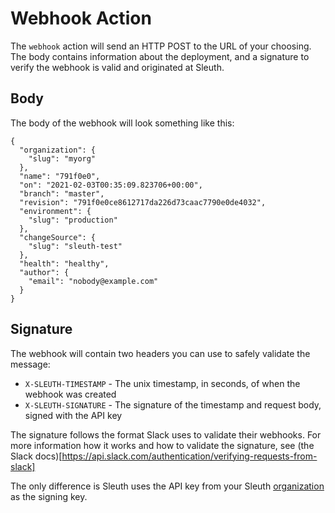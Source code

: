 # Webhook Action

The `webhook` action will send an HTTP POST to the URL of your choosing. The body contains information about the
deployment, and a signature to verify the webhook is valid and originated at Sleuth.

## Body

The body of the webhook will look something like this:

    {
      "organization": {
        "slug": "myorg"
      },
      "name": "791f0e0",
      "on": "2021-02-03T00:35:09.823706+00:00",
      "branch": "master",
      "revision": "791f0e0ce8612717da226d73caac7790e0de4032",
      "environment": {
        "slug": "production"
      },
      "changeSource": {
        "slug": "sleuth-test"
      },
      "health": "healthy",
      "author": {
        "email": "nobody@example.com"
      }
    }

## Signature

The webhook will contain two headers you can use to safely validate the message:

* `X-SLEUTH-TIMESTAMP` - The unix timestamp, in seconds, of when the webhook was created
* `X-SLEUTH-SIGNATURE` - The signature of the timestamp and request body, signed with the API key

The signature follows the format Slack uses to validate their webhooks. For more information how it works and how to 
validate the signature, see (the Slack docs)[https://api.slack.com/authentication/verifying-requests-from-slack]

The only difference is Sleuth uses the API key from your Sleuth [organization](../settings/organization/details.md) as 
the signing key.
